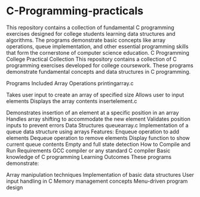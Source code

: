 # C-Programming-practicals
This repository contains a collection of fundamental C programming exercises designed for college students learning data structures and algorithms. The programs demonstrate basic concepts like array operations, queue implementation, and other essential programming skills that form the cornerstone of computer science education.
C Programming College Practical Collection
This repository contains a collection of C programming exercises developed for college coursework. These programs demonstrate fundamental concepts and data structures in C programming.

Programs Included
Array Operations
printingarray.c

Takes user input to create an array of specified size
Allows user to input elements
Displays the array contents
insertelement.c

Demonstrates insertion of an element at a specific position in an array
Handles array shifting to accommodate the new element
Validates position inputs to prevent errors
Data Structures
queuearray.c
Implementation of a queue data structure using arrays
Features:
Enqueue operation to add elements
Dequeue operation to remove elements
Display function to show current queue contents
Empty and full state detection
How to Compile and Run
Requirements
GCC compiler or any standard C compiler
Basic knowledge of C programming
Learning Outcomes
These programs demonstrate:

Array manipulation techniques
Implementation of basic data structures
User input handling in C
Memory management concepts
Menu-driven program design
